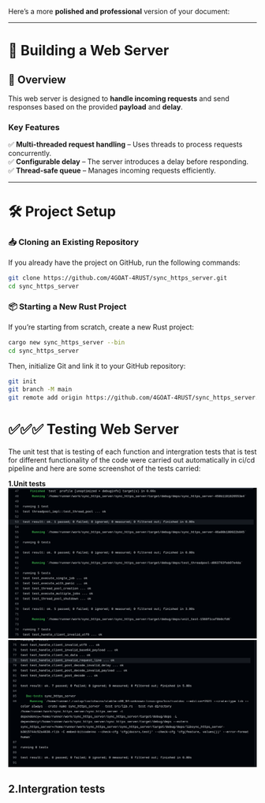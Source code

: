 Here’s a more **polished and professional** version of your document:  

---

# 🚀 **Building a Web Server**  

## **📌 Overview**  
This web server is designed to **handle incoming requests** and send responses based on the provided **payload** and **delay**.  

### **Key Features**  
✅ **Multi-threaded request handling** – Uses threads to process requests concurrently.  
✅ **Configurable delay** – The server introduces a delay before responding.  
✅ **Thread-safe queue** – Manages incoming requests efficiently.  

---

# 🛠️ **Project Setup**  

### **📥 Cloning an Existing Repository**  
If you already have the project on GitHub, run the following commands:  
```sh
git clone https://github.com/4GOAT-4RUST/sync_https_server.git
cd sync_https_server
```

### **📦 Starting a New Rust Project**  
If you’re starting from scratch, create a new Rust project:  
```sh
cargo new sync_https_server --bin
cd sync_https_server
```
Then, initialize Git and link it to your GitHub repository:  
```sh
git init
git branch -M main
git remote add origin https://github.com/4GOAT-4RUST/sync_https_server.git
```
# ✅✅✅  Testing  Web Server 

The unit test that is testing of each function and intergration tests that is test for different functionality of the code were carried out automatically in ci/cd pipeline and here are some screenshot of the tests carried:
 
**1.Unit tests**
![Test](/src/image1.png)
![Test](/src/image2.png)

**2.Intergration tests**
---


